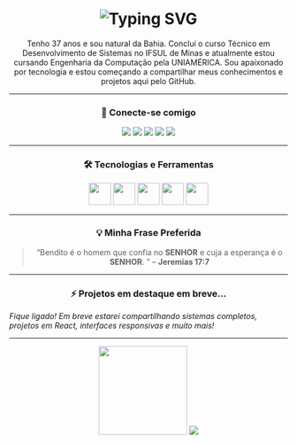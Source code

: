 <!-- Nome com efeito de digitação -->
<h1 align="center">
  <img src="https://readme-typing-svg.herokuapp.com?font=Fira+Code&size=26&duration=5000&pause=500&color=36BCF7&center=true&vCenter=true&multiline=true&width=500&height=60&lines=Ol%C3%A1%2C+eu+sou+o+Robson+Calmunges!" alt="Typing SVG" />
</h1>

<p align="center"> Tenho 37 anos e sou natural da Bahia. Concluí o curso Técnico em Desenvolvimento de Sistemas no IFSUL de Minas e atualmente estou cursando Engenharia da Computação pela UNIAMÉRICA. Sou apaixonado por tecnologia e estou começando a compartilhar meus conhecimentos e projetos aqui pelo GitHub.
</p>

<hr/>

<!-- Redes Sociais centralizadas com ícones maiores -->
<h3 align="center">🚀 Conecte-se comigo</h3>
<p align="center">
  <a href="https://github.com/rcalmunges" target="_blank"><img src="https://img.icons8.com/ios-glyphs/40/ffffff/github.png"/></a>
  <a href="https://www.instagram.com/robsoncalmunges" target="_blank"><img src="https://img.icons8.com/ios-glyphs/40/ffffff/instagram-new.png"/></a>
  <a href="https://www.facebook.com/robsoncalmunges" target="_blank"><img src="https://img.icons8.com/ios-glyphs/40/ffffff/facebook-new.png"/></a>
  <a href="https://discord.com/users/robsoncalmunges" target="_blank"><img src="https://img.icons8.com/ios-glyphs/40/ffffff/discord-logo.png"/></a>
  <a href="https://www.linkedin.com/in/robson-calmunges-miranda" target="_blank"><img src="https://img.icons8.com/ios-glyphs/40/ffffff/linkedin.png"/></a>
</p>

<hr/>

<!-- Tecnologias -->
<h3 align="center">🛠️ Tecnologias e Ferramentas</h3>
<p align="center">
  <img src="https://cdn.jsdelivr.net/gh/devicons/devicon/icons/html5/html5-original.svg" width="40"/>
  <img src="https://cdn.jsdelivr.net/gh/devicons/devicon/icons/css3/css3-original.svg" width="40"/>
  <img src="https://cdn.jsdelivr.net/gh/devicons/devicon/icons/javascript/javascript-original.svg" width="40"/>
  <img src="https://cdn.jsdelivr.net/gh/devicons/devicon/icons/bootstrap/bootstrap-original.svg" width="40"/>
  <img src="https://cdn.jsdelivr.net/gh/devicons/devicon/icons/react/react-original.svg" width="40"/>
</p>

<hr/>

<!-- Frase -->
<h3 align="center">💡 Minha Frase Preferida</h3>
<blockquote align="center">“Bendito é o homem que confia no <strong>SENHOR</strong> e cuja a esperança é o <strong>SENHOR</strong>. ” – <strong>Jeremias 17:7 </strong></blockquote>

<hr/>

<!-- Projetos -->
<h3 align="center">⚡ Projetos em destaque em breve...</h3>
<i align="center">Fique ligado! Em breve estarei compartilhando sistemas completos, projetos em React, interfaces responsivas e muito mais!</i>

<hr/>

<!-- GitHub Stats -->
<p align="center">
  <img src="https://github-readme-stats.vercel.app/api?username=rcalmunges&show_icons=true&theme=tokyonight" height="160"/>
  <img src="https://github-readme-stats.vercel.app/api/top-langs/?username=rcalmunges&layout=compact&theme=tokyonight"/>
</p>
